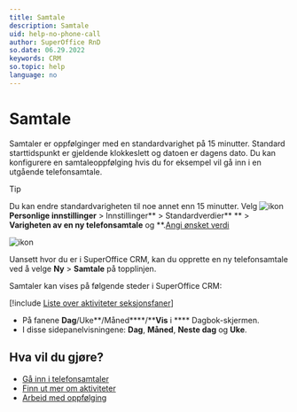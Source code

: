 ```yaml
---
title: Samtale
description: Samtale
uid: help-no-phone-call
author: SuperOffice RnD
so.date: 06.29.2022
keywords: CRM
so.topic: help
language: no
---
```


# Samtale

Samtaler er oppfølginger med en standardvarighet på 15 minutter. Standard starttidspunkt er gjeldende klokkeslett og datoen er dagens dato. Du kan konfigurere en samtaleoppfølging hvis du for eksempel vil gå inn i en utgående telefonsamtale.

> [!TIP]
> Du kan endre standardvarigheten til noe annet enn 15 minutter. Velg ![ikon][img1] **Personlige innstillinger** > Innstillinger** > Standardverdier** ** > **Varigheten av en ny telefonsamtale** og **.[Angi ønsket verdi][4] 

![ikon][img2]

Uansett hvor du er i SuperOffice CRM, kan du opprette en ny telefonsamtale ved å velge **Ny** > **Samtale** på topplinjen.

Samtaler kan vises på følgende steder i SuperOffice CRM:

<!-- markdownlint-disable MD032 -->
[!include [Liste over aktiviteter seksjonsfaner](../../../learn/includes/list-activities-section-tabs.md)]
* På  fanene **Dag**/Uke**/Måned****/****Vis** i **** Dagbok-skjermen.
* I disse sidepanelvisningene: **Dag**, **Måned**, **Neste dag** og **Uke**.
<!-- markdownlint-restore -->

## Hva vil du gjøre?

* [Gå inn i telefonsamtaler][2]
* [Finn ut mer om aktiviteter][1]
* [Arbeid med oppfølging][3]

<!-- Referenced links -->
[1]: ../../../learn/activity/index.md
[2]: add.md
[3]: ../index.md
[4]: ../../../learn/getting-started/preferences.md

<!-- Referenced images -->
[img1]: ../../../../media/icons/personal-settings-small.png
[img2]: ../../../../../common/icons/phone-h32.png
